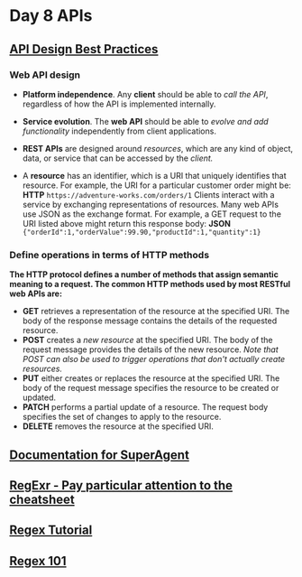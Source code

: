 # Day 8 APIs

## [API Design Best Practices](https://docs.microsoft.com/en-us/azure/architecture/best-practices/api-design)
### Web API design
- **Platform independence**. Any **client** should be able to *call the API*, regardless of how the API is implemented internally. 
- **Service evolution**. The **web API** should be able to *evolve and add functionality* independently from client applications. 
- **REST APIs** are designed around *resources*, which are any kind of object, data, or service that can be accessed by the *client.*

- A **resource** has an identifier, which is a URI that uniquely identifies that resource. For example, the URI for a particular customer order might be:
**HTTP**
`https://adventure-works.com/orders/1`
Clients interact with a service by exchanging representations of resources. Many web APIs use JSON as the exchange format. For example, a GET request to the URI listed above might return this response body:
**JSON**
`{"orderId":1,"orderValue":99.90,"productId":1,"quantity":1}`
### Define operations in terms of HTTP methods
**The HTTP protocol defines a number of methods that assign semantic meaning to a request. The common HTTP methods used by most RESTful web APIs are:**
- **GET** retrieves a representation of the resource at the specified URI. The body of the response message contains the details of the requested resource.
- **POST** creates a *new resource* at the specified URI. The body of the request message provides the details of the new resource. *Note that POST can also be used to trigger operations that don't actually create resources.*
- **PUT** either creates or replaces the resource at the specified URI. The body of the request message specifies the resource to be created or updated.
- **PATCH** performs a partial update of a resource. The request body specifies the set of changes to apply to the resource.
- **DELETE** removes the resource at the specified URI.

## [Documentation for SuperAgent](https://visionmedia.github.io/superagent/)
## [RegExr - Pay particular attention to the cheatsheet](https://regexr.com/)
## [Regex Tutorial](https://medium.com/factory-mind/regex-tutorial-a-simple-cheatsheet-by-examples-649dc1c3f285)
## [Regex 101](https://regex101.com/)
